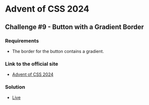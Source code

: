# Advent of CSS 2024 
  
## Challenge #9 - Button with a Gradient Border

### Requirements
- The border for the button contains a gradient.

### Link to the official site
- [Advent of CSS 2024](https://store.selfteach.me/advent-of-css-2024)

### Solution
- [Live](https://ivobul.github.io/button-with-a-gradient-border/)
